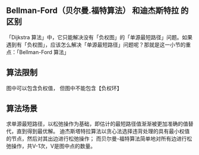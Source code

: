 ## Bellman-Ford（贝尔曼.福特算法） 和迪杰斯特拉 的区别
「Dijkstra 算法」中，它只能解决没有「负权图」的「单源最短路径」问题。如果遇到有「负权图」，应该怎么解决「单源最短路径」问题呢？那就是这一小节的重点：「Bellman-Ford 算法」

## 算法限制
图中可以包含负权值，
但图中不能包含【负权环】

## 算法场景
求单源最短路径，以松弛操作为基础，即估计的最短路径值渐渐被更加准确的值替代，直到得到最优解。
迪杰斯塔特拉算法以贪心法选择违背处理的具有最小权值的节点，然后对其出边进行松弛操作；
而贝尔曼-福特算法简单地对所有边进行松弛操作，共V-1次，V是图中点的数量。





